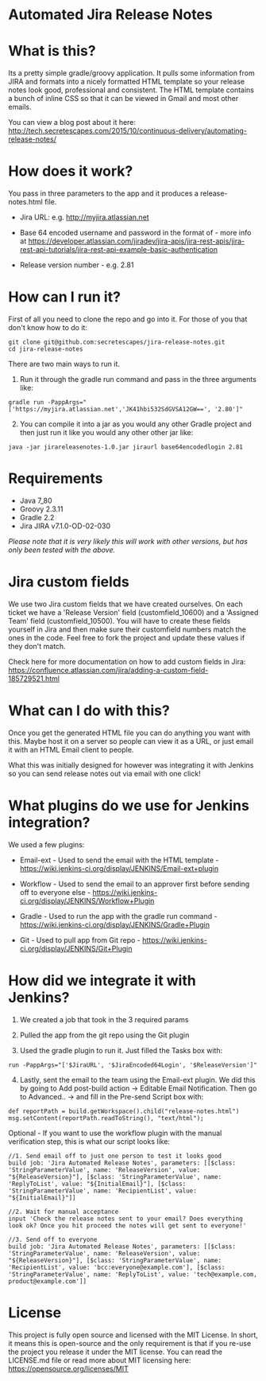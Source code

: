 # Automated Jira Release Notes

# What is this?

Its a pretty simple gradle/groovy application. It pulls some information from JIRA and formats into a nicely formatted HTML template so your release notes look good, professional and consistent. The HTML template contains a bunch of inline CSS so that it can be viewed in Gmail and most other emails.

You can view a blog post about it here:
http://tech.secretescapes.com/2015/10/continuous-delivery/automating-release-notes/

# How does it work?

You pass in three parameters to the app and it produces a release-notes.html file.
* Jira URL: e.g. http://myjira.atlassian.net

* Base 64 encoded username and password in the format of <username password> - more info at https://developer.atlassian.com/jiradev/jira-apis/jira-rest-apis/jira-rest-api-tutorials/jira-rest-api-example-basic-authentication

* Release version number - e.g. 2.81

# How can I run it?

First of all you need to clone the repo and go into it. For those of you that don't know how to do it:
```
git clone git@github.com:secretescapes/jira-release-notes.git
cd jira-release-notes
```

There are two main ways to run it.

1. Run it through the gradle run command and pass in the three arguments like:

```
gradle run -PappArgs="['https://myjira.atlassian.net','JK41hbi532SdGVSA12GW==', '2.80']"
```

2. You can compile it into a jar as you would any other Gradle project and then just run it like you would any other other jar like:
 
``` 
java -jar jirareleasenotes-1.0.jar jiraurl base64encodedlogin 2.81
```

# Requirements

* Java 7_80
* Groovy 2.3.11
* Gradle 2.2
* Jira JIRA v7.1.0-OD-02-030

*Please note that it is very likely this will work with other versions, but has only been tested with the above.*

# Jira custom fields

We use two Jira custom fields that we have created ourselves. On each ticket we have a 'Release Version' field (customfield_10600) and a 'Assigned Team' field (customfield_10500). You will have to create these fields yourself in Jira and then make sure their customfield numbers match the ones in the code. Feel free to fork the project and update these values if they don't match.

Check here for more documentation on how to add custom fields in Jira:
https://confluence.atlassian.com/jira/adding-a-custom-field-185729521.html

# What can I do with this?

Once you get the generated HTML file you can do anything you want with this. Maybe host it on a server so people can view it as a URL, or just email it with an HTML Email client to people. 

What this was initially designed for however was integrating it with Jenkins so you can send release notes out via email with one click!

# What plugins do we use for Jenkins integration?

We used a few plugins:
* Email-ext - Used to send the email with the HTML template - https://wiki.jenkins-ci.org/display/JENKINS/Email-ext+plugin

* Workflow - Used to send the email to an approver first before sending off to everyone else - https://wiki.jenkins-ci.org/display/JENKINS/Workflow+Plugin
 
* Gradle - Used to run the app with the gradle run command - https://wiki.jenkins-ci.org/display/JENKINS/Gradle+Plugin

* Git - Used to pull app from Git repo - https://wiki.jenkins-ci.org/display/JENKINS/Git+Plugin 

# How did we integrate it with Jenkins?

1. We created a job that took in the 3 required params 

2. Pulled the app from the git repo using the Git plugin 

3. Used the gradle plugin to run it. Just filled the Tasks box with:
```
run -PappArgs="['$JiraURL', '$JiraEncoded64Login', '$ReleaseVersion']"

```

4. Lastly, sent the email to the team using the Email-ext plugin. We did this by going to Add post-build action -> Editable Email Notification. Then go to Advanced.. -> and fill in the Pre-send Script box with:
```
def reportPath = build.getWorkspace().child("release-notes.html")
msg.setContent(reportPath.readToString(), "text/html");
```

Optional - If you want to use the workflow plugin with the manual verification step, this is what our script looks like:
```
//1. Send email off to just one person to test it looks good
build job: 'Jira Automated Release Notes', parameters: [[$class: 'StringParameterValue', name: 'ReleaseVersion', value: "${ReleaseVersion}"], [$class: 'StringParameterValue', name: 'ReplyToList', value: "${InitialEmail}"], [$class: 'StringParameterValue', name: 'RecipientList', value: "${InitialEmail}"]]

//2. Wait for manual acceptance
input 'Check the release notes sent to your email? Does everything look ok? Once you hit proceed the notes will get sent to everyone!'

//3. Send off to everyone
build job: 'Jira Automated Release Notes', parameters: [[$class: 'StringParameterValue', name: 'ReleaseVersion', value: "${ReleaseVersion}"], [$class: 'StringParameterValue', name: 'RecipientList', value: 'bcc:everyone@example.com'], [$class: 'StringParameterValue', name: 'ReplyToList', value: 'tech@example.com, product@example.com']]
```

# License

This project is fully open source and licensed with the MIT License. In short, it means this is open-source and the only requirement is that if you re-use the project you release it under the MIT license. You can read the LICENSE.md file or read more about MIT licensing here: https://opensource.org/licenses/MIT
